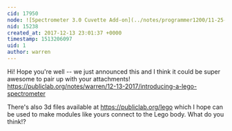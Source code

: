 ```yaml
---
cid: 17950
node: ![Spectrometer 3.0 Cuvette Add-on](../notes/programmer1200/11-25-2017/spectrometer-3-0-cuvette-add-on)
nid: 15238
created_at: 2017-12-13 23:01:37 +0000
timestamp: 1513206097
uid: 1
author: warren
---
```


Hi! Hope you're well -- we just announced this and I think it could be super awesome to pair up with your attachments! https://publiclab.org/notes/warren/12-13-2017/introducing-a-lego-spectrometer

There's also 3d files available at https://publiclab.org/lego which I hope can be used to make modules like yours connect to the Lego body. What do you think!?
